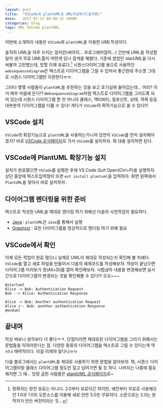 ```yaml
---
layout: post
title:  "VSCode과 plantUML로 UML작성하기(설치편)"
date:   2017-07-11 00:00:32 +0900
categories: blog
tags: UML VSCode plantUML
---
```

이번에 소개하라 내용은 `VSCode`와 `plantUML`을 이용한 UML작성이다.

 솔직히 UML을 자주 쓰지는 않지만(써야지... 프로그래머잖아...) 간만에 UML을 작성할 일이 생겨 무료 UML툴이 어떤게 있나 검색을 해봤다. 기존에 썼었던 starUML을 다시 써볼까 고민했는데, 망할 이제 유료다.[^1] 시퀀스다이어그램 용으로 사용하던 `websequencediagram`은 텍스트로 다이어그램을 그릴 수 있어서 좋긴한데 주소명 그대로 시퀀스 다이어그램만 지원한다ㅠㅠ.

그러다 몇몇 사람들이 `plantUML`을 추천하는 것을 보고 호기심에 들어갔는데... 어라? 이거 매우 마음에 든다!? `Websequencediagram`처럼 텍스트로 다이어그램을 그리도록 되어 있는데 시퀀스 다이어그램 뿐 만 아니라 클래스, 액티비티, 컴포넌트, 상태, 객체 등등 대부분의 다이어그램을 다룰 수 있다! 게다가 `VSCode`의 확작기능으로 쓸 수 있다!!!

[^1]: 정확히는 완전 유료는 아니다. 2.0부터 유료이긴 하지만, 예전부터 무료로 사용해오던 1.0과 1.0의 오픈소스를 이용해 새로 만든 5.0은 무료이다. 소문으로는 2.0는 원작자가 만든 버전이라는 듯...

## VSCode 설치
`VSCode`의 확장기능으로 `plantUML`을 사용하는거니까 당연히 `VSCode`를 먼저 설치해야겠지? 바로 [VSCode 공식페이지](https://code.visualstudio.com/)로 가서 `VSCode`를 설치하자. 뭐 대충 설치하면 된다.

## VSCode에 PlantUML 확장기능 설치
설치가 완료됐으면 `VSCode`를 실행한 후에 VS Code Quit Open(Ctrl+P)을 실행하자. 상단 중앙에 텍스트입력창이 뜨면 `ext install plantuml`을 입력하자. 화면 왼쪽에서 `PlantUML`을 찾아서 바로 설치하자.

## 다이어그램 렌더링을 위한 준비
텍스트로 작성한 UML을 제대로 렌더링 하기 위해선 다음의 사전작업이 필요하다.
* [Java](https://www.java.com/en/download/) : `plantUML`은 `Java`를 통해서 실행
* [Graphviz](http://www.graphviz.org/Download..php) : 모든 다이어그램을 정상적으로 렌더링 하기 위해 필요

## VSCode에서 확인
이제 모든 작업이 완료 됐으니 실제로 UML이 제대로 작성되는지 확인해 볼 차례다. `VSCode`를 열고 새로 파일을 만들어서 다음의 예제코드를 작성해보자. 작성이 끝났으면 다이어그램 미리보기 창(Alt+D)를 열어 확인해보자. 시험삼아 내용을 변경해보면 실시간으로 다이어그램이 변경되는 것을 확인해볼 수 있다!!! 오오~~~
```
@startuml
Alice -> Bob: Authentication Request
Bob --> Alice: Authentication Response

Alice -> Bob: Another authentication Request
Alice <-- Bob: another authentication Response
@enduml
```

## 끝내며
막상 써보니 생각보다 더 좋다ㅋㅋ. 단점이라면 제대로된 다이어그램을 그리기 위해서는 문법들을 익혀야한다는 점. 다양한 종류의 다이어그램을 텍스트로 그릴 수 있다는게 역시나 매력적이다. 이걸 이제야 알다니ㅠㅠ

다음 블로그에서는 `plantUML`을 제대로 사용하기 위한 문법을 알아보자. 뭐, 시퀀스 다이어그램이랑 클래스 다이어그램 정도만 짚고 넘어가면 될 듯 하다. 나머지는 나중에 필요해지면 그 때... 당장 급한 사람들은 [plantUML 공식페이지](http://plantuml.com/)로~